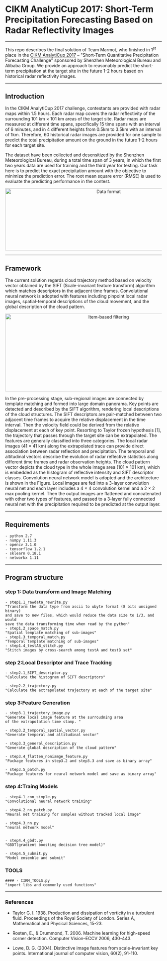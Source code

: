 # CIKM AnalytiCup 2017: Short-Term Precipitation Forecasting Based on Radar Reflectivity Images

---------


This repo describes the final solution of Team Marmot, 
who finished in 1<sup>st</sup> place in the [CIKM AnalytiCup 2017](https://tianchi.aliyun.com/competition/introduction.htm?spm=5176.100066.0.0.3f6e7d83jNRFTh&raceId=231596) – 
"Short-Term Quantitative Precipitation Forecasting Challenge"
sponsored by Shenzhen Meteorological Bureau and Alibaba Group. 
We provide an approach to reasonably predict 
the short-term precipitation at the target site in the future 1-2 
hours based on historical radar reflectivity images. 

---------


## Introduction
In the CIKM AnalytiCup 2017 challenge, contestants are provided with radar maps within 1.5 hours. Each radar map covers the radar reflectivity of the surrounding 101 km × 101 km areas of the target site. Radar maps are measured at different time spans, specifically 15 time spans with an interval of 6 minutes, and in 4 different heights from 0.5km to 3.5km with an interval of 1km. Therefore, 60 historical radar images are provided for one sample to predict the total precipitation amount on the ground in the future 1-2 hours for each target site.

The dataset have been collected and desensitized by the Shenzhen Meteorological Bureau, during a total time span of 3 years, in which the first two years data are used for training and the third year for testing. Our task here is to predict the exact precipitation amount with the objective to minimize the prediction error. The root mean square error (RMSE) is used to evaluate the predicting performance in the contest.
<p align="center"><img src="http://static.zybuluo.com/Jessy923/dmc8aal4i1k5mfsak1flsif9/data_format.jpg" width="650" height="200" alt="Data format" /></p>

---------



## Framework

The current solution regards cloud trajectory method based on velocity 
vector obtained by the SIFT (Scale-invariant feature transform) 
algorithm which matches descriptors in the adjacent time frames. 
Convolutional neural network is adopted with features including 
pinpoint local radar images, spatial-temporal descriptions of the 
cloud movement, and the global description of the cloud pattern.  

<div  align="center"> <img src="http://static.zybuluo.com/Jessy923/2x5adueuf0vggrhz0beq814j/flowchart.png" width="650" height="250" alt="Item-based filtering" /></div>


In the pre-processing stage, sub-regional images are connected
 by template matching and formed into large domain panorama. 
 Key points are detected and described by the SIFT algorithm, 
 rendering local descriptions of the cloud structures. 
 The SIFT descriptors are pair-matched between two adjacent time 
 frames to acquire the relative displacement in the time interval. 
 Then the velocity field could be derived from the relative displacement at each of key point. Resorting to Taylor frozen hypothesis [1], the trajectory that passes through the target site can be extrapolated. The features are generally classified into three categories. The local radar images (41 × 41 km) along the extrapolated trace can provide direct association between radar reflection and precipitation. The temporal and altitudinal vectors describe the evolution of radar reflective statistics along different time frames and radar observation heights. The cloud pattern vector depicts the cloud type in the whole image area (101 × 101 km), which is embedded as the histogram of reflective intensity and SIFT descriptor classes. Convolution neural network model is adopted and the architecture is shown in the Figure. Local images are fed into a 3-layer convolution neural net and each layer includes a 4 × 4 convolution kernel and a 2 × 2 max pooling kernel. Then the output images are flattened and concatenated with other two types of features, and passed to a 3-layer fully connected neural net with the precipitation required to be predicted at the output layer.


---------


## Requirements
```
- python 2.7
- numpy 1.11.3
- opencv 3.1.0
- tensorflow 1.2.1
- sklearn 0.18.1
- networkx 1.11

```


---------


## Program structure

### step 1: Data transform and Image Matching
```
- step1.1_rawdata_rewrite.py
"Transform the data type from ascii to ubyte format (8 bits unsigned binary) 
and save to new files, which would reduce the data size to 1/3, and would 
save the data transforming time when read by the python"
- step1.2_space_match.py
"Spatial template matching of sub-images"
- step1.3_temporal_match.py
"Temporal template matching of sub-images"
- step1.4_testAB_stitch.py
"Stitch images by cross-search among testA and testB set"
```

### step 2:Local Descriptor and Trace Tracking
```
- step2.1_SIFT_descriptor.py
"Calculate the histogram of SIFT descriptors"

- step2.2_trajectory.py
"Calculate the extrapolated trajectory at each of the target site"
```
### step 3:Feature Generation
```
- step3.1_trajectory_image.py
"Generate local image feature at the surroudning area
of the extrapolation time stamp. "

- step3.2_temporal_spatial_vector.py
"Generate temporal and altitudinal vector"

- step3.3_general_description.py
"Generate global description of the cloud pattern"

- step3.4_flatten_noniamge_feature.py
"Package features in step3.2 and step3.3 and save as binary array"

- step3.5_patch.py
"Package features for neural network model and save as binary array"
```

### step 4:Traing Models
```
- step4.1_cnn_simple.py
"Convolutional neural network training"

- step4.2_nn_patch.py
"Neural net training for samples without tracked local image"

- step4.3_nn.py
"neural network model"


- step4.4_gbdt.py
"GBDT(gradient boosting decision tree model)"

- step4.5_submit.py
"Model ensemble and submit"
```
### TOOLS
```
#### - CIKM_TOOLS.py
"import libs and commonly used functions"
```

---------



### References
-	Taylor G. I. 1938. Production and dissipation of vorticity in a turbulent fluid. Proceedings of the Royal Society of London. Series A, Mathematical and Physical Sciences, 15-23.

-	Rosten, E., & Drummond, T. 2006. Machine learning for high-speed corner detection. Computer Vision–ECCV 2006, 430-443.

-	Lowe, D. G. (2004). Distinctive image features from scale-invariant key points. International journal of computer vision, 60(2), 91-110.

